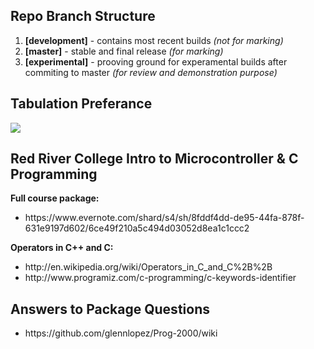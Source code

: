 Repo Branch Structure
---
1. <b>[development]</b> - contains most recent builds <i>(not for marking) </i> 
2. <b>[master]</b> - stable and final release <i>(for marking)</i>
3. <b>[experimental]</b> - prooving ground for experamental builds after commiting to master <i>(for review and demonstration purpose)</i>

Tabulation Preferance
---
<img src="http://i.stack.imgur.com/ji9pn.gif" />

Red River College Intro to Microcontroller & C Programming
---
<b>Full course package:</b>	
<ul>
<li>https://www.evernote.com/shard/s4/sh/8fddf4dd-de95-44fa-878f-631e9197d602/6ce49f210a5c494d03052d8ea1c1ccc2</li>
</ul>

<b>Operators in C++ and C:</b>
<ul>
<li>http://en.wikipedia.org/wiki/Operators_in_C_and_C%2B%2B</li>
<li>http://www.programiz.com/c-programming/c-keywords-identifier</li>
</ul>

Answers to Package Questions
---
<ul>
<li>https://github.com/glennlopez/Prog-2000/wiki</li>
<!-- <li>https://www.evernote.com/shard/s4/sh/a7460129-04ed-407b-a0b2-accb499fbed6/6537fe2125bfb18b8af7443a6c86db5b</li> -->
</ul>
